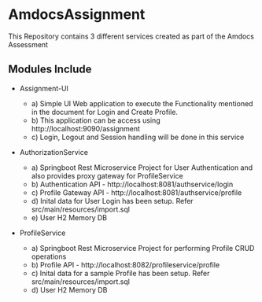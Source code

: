 # AmdocsAssignment

This Repository contains 3 different services created as part of the Amdocs Assessment

## Modules Include

- Assignment-UI 
	- a) Simple UI Web application to execute the Functionality mentioned in the document for Login and Create Profile.
	- b) This application can be access using http://localhost:9090/assignment
	- c) Login, Logout and Session handling will be done in this service

- AuthorizationService
	- a) Springboot Rest Microservice Project for User Authentication and also provides proxy gateway for ProfileService
	- b) Authentication API - http://localhost:8081/authservice/login
	- c) Profile Gateway API - http://localhost:8081/authservice/profile
	- d) Inital data for User Login has been setup. Refer src/main/resources/import.sql
	- e) User H2 Memory DB
	
- ProfileService
	- a) Springboot Rest Microservice Project for performing Profile CRUD operations
	- b) Profile API - http://localhost:8082/profileservice/profile
	- c) Inital data for a sample Profile has been setup. Refer src/main/resources/import.sql
	- d) User H2 Memory DB
